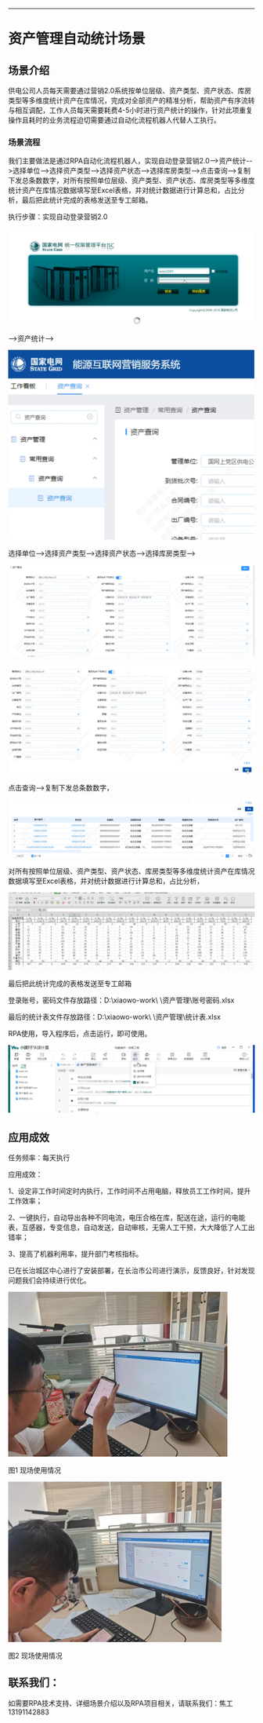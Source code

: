<h1 class="navbarBottom"></h1>

***

<!-- 资产管理 -->
# 资产管理自动统计场景

## 场景介绍

供电公司人员每天需要通过营销2.0系统按单位层级、资产类型、资产状态、库房类型等多维度统计资产在库情况，完成对全部资产的精准分析，帮助资产有序流转与相互调配，工作人员每天需要耗费4-5小时进行资产统计的操作，针对此项重复操作且耗时的业务流程迫切需要通过自动化流程机器人代替人工执行。

### 场景流程

我们主要做法是通过RPA自动化流程机器人，实现自动登录营销2.0-->资产统计-->选择单位-->选择资产类型-->选择资产状态-->选择库房类型-->点击查询-->复制下发总条数数字，对所有按照单位层级、资产类型、资产状态、库房类型等多维度统计资产在库情况数据填写至Excel表格，并对统计数据进行计算总和，占比分析，最后把此统计完成的表格发送至专工邮箱。

执行步骤：实现自动登录营销2.0

![alt text](./images/image-5.png)

-->资产统计-->

![alt text](./images/image-6.png)

选择单位-->选择资产类型-->选择资产状态-->选择库房类型-->

![alt text](./images/image-7.png)

![alt text](./images/image-8.png)

点击查询-->复制下发总条数数字，

![alt text](./images/image-9.png)

对所有按照单位层级、资产类型、资产状态、库房类型等多维度统计资产在库情况数据填写至Excel表格，并对统计数据进行计算总和，占比分析，

![alt text](./images/image-10.png)

最后把此统计完成的表格发送至专工邮箱

登录账号，密码文件存放路径：D:\xiaowo-work\ \资产管理\账号密码.xlsx

最后的统计表文件存放路径：D:\xiaowo-work\ \资产管理\统计表.xlsx

RPA使用，导入程序后，点击运行，即可使用。

![alt text](./images/image-11.png)


## 应用成效

任务频率：每天执行

应用成效：

1、设定非工作时间定时内执行，工作时间不占用电脑，释放员工工作时间，提升工作效率；

2、一键执行，自动导出各种不同电流，电压合格在库，配送在途，运行的电能表，互感器，专变信息，自动发送，自动审核，无需人工干预，大大降低了人工出错率；

3、提高了机器利用率，提升部门考核指标。

已在长治城区中心进行了安装部署，在长治市公司进行演示，反馈良好，针对发现问题我们会持续进行优化。

![alt text](./images/image-3.png)

图1 现场使用情况

![alt text](./images/image-4.png)

图2 现场使用情况

## 联系我们：

如需要RPA技术支持、详细场景介绍以及RPA项目相关，请联系我们：焦工 13191142883


